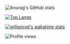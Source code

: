 ![Anurag's GitHub stats](https://github-readme-stats.vercel.app/api?username=pwnlxrd&show_icons=true&theme=onedark)

[![Top Langs](https://github-readme-stats.vercel.app/api/top-langs/?username=pwnlxrd&layout=compact)](https://github.com/anuraghazra/github-readme-stats)

[![willianrod's wakatime stats](https://github-readme-stats.vercel.app/api/wakatime?username=pwnlxrd&layout=compact)](https://github.com/anuraghazra/github-readme-stats)


![Profile views](https://gpvc.arturio.dev/pwnlxrd)